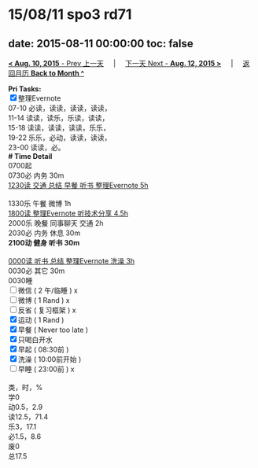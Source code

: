 # 15/08/11 spo3 rd71

date: 2015-08-11 00:00:00
toc: false
---
[**< Aug. 10, 2015** - Prev 上一天](/lifelogs/2015/08/d10.md) &nbsp; &nbsp; | &nbsp; &nbsp; [下一天 Next - **Aug. 12, 2015 >**](/lifelogs/2015/08/d12.md) &nbsp; &nbsp; |  &nbsp; &nbsp; [返回月历 **Back to Month ^**](/lifelogs/2015/08/index.md)
<br/><div><strong>Pri Tasks:</strong></div><div><input checked="true" type="checkbox"/>整理Evernote<br/></div><div>07-10 必读，读读，读读，读读，</div><div>11-14 读读，读乐，乐读，读读，</div><div>15-18 读读，读读，读读，乐乐，</div><div>19-22 乐乐，必动，读读，读读，</div><div>23-00 读读，必。</div><div><b># Time Detail</b></div><div>0700起</div><div>0730必 内务 30m</div><div><u>1230读 交通 总结 早餐 听书 整理Evernote 5h</u></div><div><br clear="none"/></div><div>1330乐 午餐 微博 1h</div><div><u>1800读 整理Evernote 听技术分享 4.5h</u></div><div>2000乐 晚餐 同事聊天 交通 2h</div><div>2030必 内务 休息 30m</div><div><b>2100动 健身 听书 30m</b></div><div><b><br/></b></div><div><u>0000读 听书 总结 整理Evernote 洗澡 3h</u></div><div>0030必 其它 30m</div><div>0030睡</div><div><input type="checkbox"/>微信 ( 2 午/临睡 ) x</div><div><input type="checkbox"/>微博 ( 1 Rand ) x</div><div><input type="checkbox"/>反省 ( 复习框架 ) x</div><div><div><input checked="true" type="checkbox"/>运动 ( 1 Rand ) </div><div><input checked="true" type="checkbox"/>早餐 ( Never too late ) </div></div><div><input checked="true" type="checkbox"/>只喝白开水 </div><div><input checked="true" type="checkbox"/>早起 ( 08:30前 ) </div><div><input checked="true" type="checkbox"/>洗澡 ( 10:00前开始 ) <br/></div><div><input type="checkbox"/>早睡 ( 23:00前 ) x</div><div><br clear="none"/></div><div>类，时，%</div><div>学0</div><div>动0.5，2.9</div><div>读12.5，71.4<br clear="none"/>乐3，17.1<br clear="none"/>必1.5，8.6</div><div>废0</div><div>总17.5</div>
